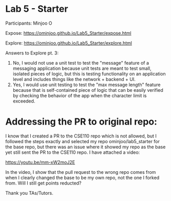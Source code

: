 # Lab 5 - Starter
Participants: Minjoo O

Expose: https://ominjoo.github.io/Lab5_Starter/expose.html

Explore: https://ominjoo.github.io/Lab5_Starter/explore.html


Answers to Explore pt. 3:
1. No, I would not use a unit test to test the "message" feature of a messaging application because unit tests are meant to test small, isolated pieces of logic, but this is testing functionality on an application level and includes things like the network + backend + UI.
2. Yes, I would use unit testing to test the "max message length" feature because that is self-contained piece of logic that can be easily verified by checking the behavior of the app when the character limit is exceeded.


# Addressing the PR to original repo:
I know that I created a PR to the CSE110 repo which is not allowed, but I followed the steps exactly and selected my repo ominjoo/lab5_starter for the base repo, but there was an issue where it showed my repo as the base yet still sent the PR to the CSE110 repo. I have attached a video:

https://youtu.be/mm-xW2moJ2E

In the video, I show that the pull request to the wrong repo comes from when I clearly changed the base to be my own repo, not the one I forked from. 
Will I still get points reducted?

Thank you TAs/Tutors.


